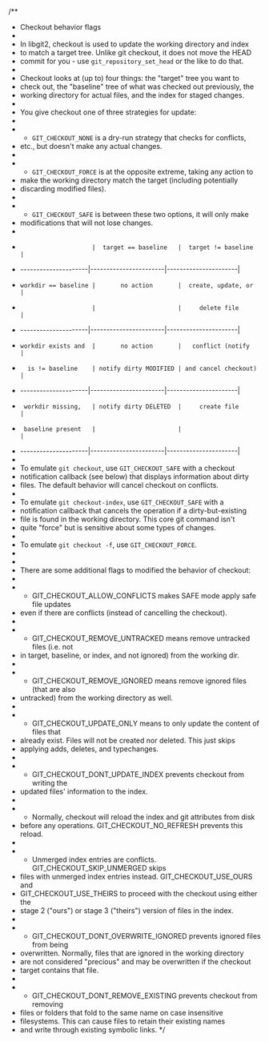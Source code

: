 /** * Checkout behavior flags * * In libgit2, checkout is used to update the working directory and index * to match a target tree.  Unlike git checkout, it does not move the HEAD * commit for you - use `git_repository_set_head` or the like to do that. * * Checkout looks at (up to) four things: the "target" tree you want to * check out, the "baseline" tree of what was checked out previously, the * working directory for actual files, and the index for staged changes. * * You give checkout one of three strategies for update: * * - `GIT_CHECKOUT_NONE` is a dry-run strategy that checks for conflicts, *   etc., but doesn't make any actual changes. * * - `GIT_CHECKOUT_FORCE` is at the opposite extreme, taking any action to *   make the working directory match the target (including potentially *   discarding modified files). * * - `GIT_CHECKOUT_SAFE` is between these two options, it will only make *   modifications that will not lose changes. * *                         |  target == baseline   |  target != baseline  | *    ---------------------|-----------------------|----------------------| *     workdir == baseline |       no action       |  create, update, or  | *                         |                       |     delete file      | *    ---------------------|-----------------------|----------------------| *     workdir exists and  |       no action       |   conflict (notify   | *       is != baseline    | notify dirty MODIFIED | and cancel checkout) | *    ---------------------|-----------------------|----------------------| *      workdir missing,   | notify dirty DELETED  |     create file      | *      baseline present   |                       |                      | *    ---------------------|-----------------------|----------------------| * * To emulate `git checkout`, use `GIT_CHECKOUT_SAFE` with a checkout * notification callback (see below) that displays information about dirty * files.  The default behavior will cancel checkout on conflicts. * * To emulate `git checkout-index`, use `GIT_CHECKOUT_SAFE` with a * notification callback that cancels the operation if a dirty-but-existing * file is found in the working directory.  This core git command isn't * quite "force" but is sensitive about some types of changes. * * To emulate `git checkout -f`, use `GIT_CHECKOUT_FORCE`. * * * There are some additional flags to modified the behavior of checkout: * * - GIT_CHECKOUT_ALLOW_CONFLICTS makes SAFE mode apply safe file updates *   even if there are conflicts (instead of cancelling the checkout). * * - GIT_CHECKOUT_REMOVE_UNTRACKED means remove untracked files (i.e. not *   in target, baseline, or index, and not ignored) from the working dir. * * - GIT_CHECKOUT_REMOVE_IGNORED means remove ignored files (that are also *   untracked) from the working directory as well. * * - GIT_CHECKOUT_UPDATE_ONLY means to only update the content of files that *   already exist.  Files will not be created nor deleted.  This just skips *   applying adds, deletes, and typechanges. * * - GIT_CHECKOUT_DONT_UPDATE_INDEX prevents checkout from writing the *   updated files' information to the index. * * - Normally, checkout will reload the index and git attributes from disk *   before any operations.  GIT_CHECKOUT_NO_REFRESH prevents this reload. * * - Unmerged index entries are conflicts.  GIT_CHECKOUT_SKIP_UNMERGED skips *   files with unmerged index entries instead.  GIT_CHECKOUT_USE_OURS and *   GIT_CHECKOUT_USE_THEIRS to proceed with the checkout using either the *   stage 2 ("ours") or stage 3 ("theirs") version of files in the index. * * - GIT_CHECKOUT_DONT_OVERWRITE_IGNORED prevents ignored files from being *   overwritten.  Normally, files that are ignored in the working directory *   are not considered "precious" and may be overwritten if the checkout *   target contains that file. * * - GIT_CHECKOUT_DONT_REMOVE_EXISTING prevents checkout from removing *   files or folders that fold to the same name on case insensitive *   filesystems.  This can cause files to retain their existing names *   and write through existing symbolic links. */